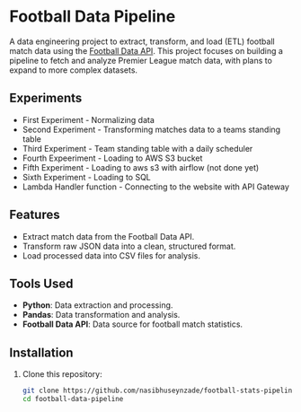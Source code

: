 # Football Data Pipeline

A data engineering project to extract, transform, and load (ETL) football match data using the [Football Data API](https://www.football-data.org/). This project focuses on building a pipeline to fetch and analyze Premier League match data, with plans to expand to more complex datasets.

## Experiments
- First Experiment - Normalizing data 
- Second Experiment - Transforming matches data to a teams standing table
- Third Experiment - Team standing table with a daily scheduler
- Fourth Expeeriment - Loading to AWS S3 bucket
- Fifth Experiment - Loading to aws s3 with airflow (not done yet)
- Sixth Experiment - Loading to SQL 
- Lambda Handler function - Connecting to the website with API Gateway

## Features
- Extract match data from the Football Data API.
- Transform raw JSON data into a clean, structured format.
- Load processed data into CSV files for analysis.

## Tools Used
- **Python**: Data extraction and processing.
- **Pandas**: Data transformation and analysis.
- **Football Data API**: Data source for football match statistics.

## Installation
1. Clone this repository:
   ```bash
   git clone https://github.com/nasibhuseynzade/football-stats-pipeline.git
   cd football-data-pipeline
